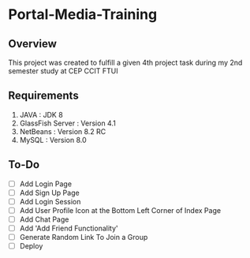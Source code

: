 # Portal-Media-Training
## Overview
This project was created to fulfill a given 4th project task during my 2nd semester study at CEP CCIT FTUI

## Requirements
1. JAVA : JDK 8
2. GlassFish Server : Version 4.1
3. NetBeans : Version 8.2 RC
4. MySQL : Version 8.0

## To-Do
- [ ] Add Login Page
- [ ] Add Sign Up Page
- [ ] Add Login Session
- [ ] Add User Profile Icon at the Bottom Left Corner of Index Page
- [ ] Add Chat Page
- [ ] Add 'Add Friend Functionality'
- [ ] Generate Random Link To Join a Group
- [ ] Deploy